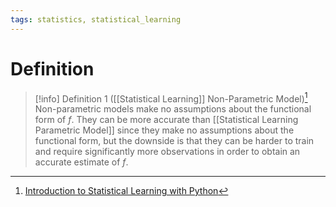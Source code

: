 ```yaml
---
tags: statistics, statistical_learning
---
```


# Definition

> [!info] Definition 1 ([[Statistical Learning]] Non-Parametric Model)[^1]
> Non-parametric models make no assumptions about the functional form of $f$.
> They can be more accurate than [[Statistical Learning Parametric Model]] since they make no assumptions about the functional form, but the downside is that they can be harder to train and require significantly more observations in order to obtain an accurate estimate of $f$.

[^1]: [Introduction to Statistical Learning with Python](zotero://open-pdf/library/items/9JTAJ2JI?page=32)